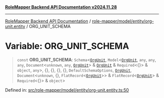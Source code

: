 [**RoleMapper Backend API Documentation v2024.11.28**](../../../../../README.md)

***

[RoleMapper Backend API Documentation](../../../../../modules.md) / [role-mapper/model/entity/org-unit.entity](../README.md) / ORG\_UNIT\_SCHEMA

# Variable: ORG\_UNIT\_SCHEMA

> `const` **ORG\_UNIT\_SCHEMA**: `Schema`\<[`OrgUnit`](../classes/OrgUnit.md), `Model`\<[`OrgUnit`](../classes/OrgUnit.md), `any`, `any`, `any`, `Document`\<`unknown`, `any`, [`OrgUnit`](../classes/OrgUnit.md)\> & [`OrgUnit`](../classes/OrgUnit.md) & `Required`\<\{\}\> & `object`, `any`\>, \{\}, \{\}, \{\}, \{\}, `DefaultSchemaOptions`, [`OrgUnit`](../classes/OrgUnit.md), `Document`\<`unknown`, \{\}, `FlatRecord`\<[`OrgUnit`](../classes/OrgUnit.md)\>\> & `FlatRecord`\<[`OrgUnit`](../classes/OrgUnit.md)\> & `Required`\<\{\}\> & `object`\>

Defined in: [src/role-mapper/model/entity/org-unit.entity.ts:50](https://github.com/FlowCraft-AG/RoleMapper/blob/cdd9e5010cc7adeee46f58ea0abd91d186332c1d/backend/src/role-mapper/model/entity/org-unit.entity.ts#L50)

